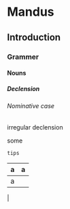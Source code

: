 # Mandus
## Introduction
### Grammer
#### Nouns
##### Declension
###### Nominative case
irregular declension

some
```
tips
```
|a|a|
|---|:---|
|a||
|
